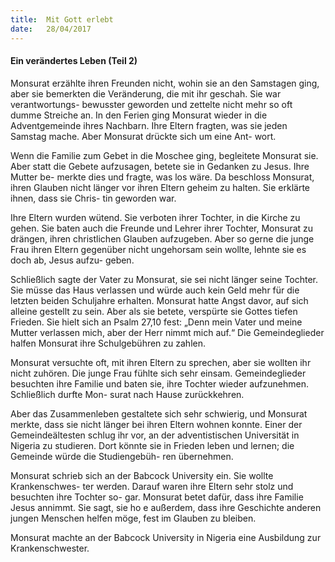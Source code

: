 ```yaml
---
title:  Mit Gott erlebt
date:   28/04/2017
---
```


#### Ein verändertes Leben (Teil 2)

Monsurat erzählte ihren Freunden nicht, wohin sie an den Samstagen ging, aber sie bemerkten die Veränderung, die mit ihr geschah. Sie war verantwortungs- bewusster geworden und zettelte nicht mehr so oft dumme Streiche an. In den Ferien ging Monsurat wieder in die Adventgemeinde ihres Nachbarn. Ihre Eltern fragten, was sie jeden Samstag mache. Aber Monsurat drückte sich um eine Ant- wort.

Wenn die Familie zum Gebet in die Moschee ging, begleitete Monsurat sie. Aber statt die Gebete aufzusagen, betete sie in Gedanken zu Jesus. Ihre Mutter be- merkte dies und fragte, was los wäre. Da beschloss Monsurat, ihren Glauben nicht länger vor ihren Eltern geheim zu halten. Sie erklärte ihnen, dass sie Chris- tin geworden war.

Ihre Eltern wurden wütend. Sie verboten ihrer Tochter, in die Kirche zu gehen. Sie baten auch die Freunde und Lehrer ihrer Tochter, Monsurat zu drängen, ihren christlichen Glauben aufzugeben. Aber so gerne die junge Frau ihren Eltern gegenüber nicht ungehorsam sein wollte, lehnte sie es doch ab, Jesus aufzu- geben.

Schließlich sagte der Vater zu Monsurat, sie sei nicht länger seine Tochter. Sie müsse das Haus verlassen und würde auch kein Geld mehr für die letzten beiden Schuljahre erhalten. Monsurat hatte Angst davor, auf sich alleine gestellt zu sein. Aber als sie betete, verspürte sie Gottes tiefen Frieden. Sie hielt sich an Psalm 27,10 fest: „Denn mein Vater und meine Mutter verlassen mich, aber der Herr nimmt mich auf.“ Die Gemeindeglieder halfen Monsurat ihre Schulgebühren zu zahlen.

Monsurat versuchte oft, mit ihren Eltern zu sprechen, aber sie wollten ihr nicht zuhören. Die junge Frau fühlte sich sehr einsam. Gemeindeglieder besuchten ihre Familie und baten sie, ihre Tochter wieder aufzunehmen. Schließlich durfte Mon- surat nach Hause zurückkehren.

Aber das Zusammenleben gestaltete sich sehr schwierig, und Monsurat merkte, dass sie nicht länger bei ihren Eltern wohnen konnte. Einer der Gemeindeältesten schlug ihr vor, an der adventistischen Universität in Nigeria zu studieren. Dort könnte sie in Frieden leben und lernen; die Gemeinde würde die Studiengebüh- ren übernehmen.

Monsurat schrieb sich an der Babcock University ein. Sie wollte Krankenschwes- ter werden. Darauf waren ihre Eltern sehr stolz und besuchten ihre Tochter so- gar. Monsurat betet dafür, dass ihre Familie Jesus annimmt. Sie sagt, sie ho e außerdem, dass ihre Geschichte anderen jungen Menschen helfen möge, fest im Glauben zu bleiben.

Monsurat machte an der Babcock University in Nigeria eine Ausbildung zur Krankenschwester.